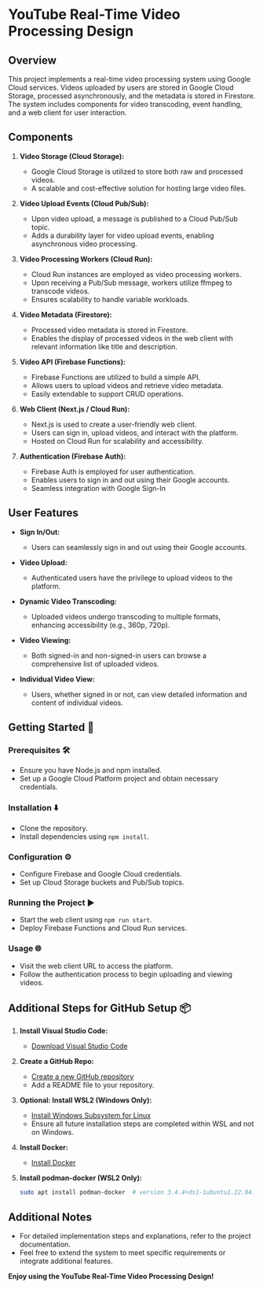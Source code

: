 # YouTube Real-Time Video Processing Design

## Overview
This project implements a real-time video processing system using Google Cloud services. Videos uploaded by users are stored in Google Cloud Storage, processed asynchronously, and the metadata is stored in Firestore. The system includes components for video transcoding, event handling, and a web client for user interaction.

## Components
1. **Video Storage (Cloud Storage):**
   - Google Cloud Storage is utilized to store both raw and processed videos.
   - A scalable and cost-effective solution for hosting large video files.

2. **Video Upload Events (Cloud Pub/Sub):**
   - Upon video upload, a message is published to a Cloud Pub/Sub topic.
   - Adds a durability layer for video upload events, enabling asynchronous video processing.

3. **Video Processing Workers (Cloud Run):**
   - Cloud Run instances are employed as video processing workers.
   - Upon receiving a Pub/Sub message, workers utilize ffmpeg to transcode videos.
   - Ensures scalability to handle variable workloads.

4. **Video Metadata (Firestore):**
   - Processed video metadata is stored in Firestore.
   - Enables the display of processed videos in the web client with relevant information like title and description.

5. **Video API (Firebase Functions):**
   - Firebase Functions are utilized to build a simple API.
   - Allows users to upload videos and retrieve video metadata.
   - Easily extendable to support CRUD operations.

6. **Web Client (Next.js / Cloud Run):**
   - Next.js is used to create a user-friendly web client.
   - Users can sign in, upload videos, and interact with the platform.
   - Hosted on Cloud Run for scalability and accessibility.

7. **Authentication (Firebase Auth):**
   - Firebase Auth is employed for user authentication.
   - Enables users to sign in and out using their Google accounts.
   - Seamless integration with Google Sign-In

## User Features

- **Sign In/Out:**
  - Users can seamlessly sign in and out using their Google accounts.

- **Video Upload:**
  - Authenticated users have the privilege to upload videos to the platform.

- **Dynamic Video Transcoding:**
  - Uploaded videos undergo transcoding to multiple formats, enhancing accessibility (e.g., 360p, 720p).

- **Video Viewing:**
  - Both signed-in and non-signed-in users can browse a comprehensive list of uploaded videos.

- **Individual Video View:**
  - Users, whether signed in or not, can view detailed information and content of individual videos.

## Getting Started 🚀

### Prerequisites 🛠️
   - Ensure you have Node.js and npm installed.
   - Set up a Google Cloud Platform project and obtain necessary credentials.

### Installation ⬇️
   - Clone the repository.
   - Install dependencies using `npm install`.

### Configuration ⚙️
   - Configure Firebase and Google Cloud credentials.
   - Set up Cloud Storage buckets and Pub/Sub topics.

### Running the Project ▶️
   - Start the web client using `npm run start`.
   - Deploy Firebase Functions and Cloud Run services.

### Usage 🌐
   - Visit the web client URL to access the platform.
   - Follow the authentication process to begin uploading and viewing videos.

## Additional Steps for GitHub Setup 📦
1. **Install Visual Studio Code:**
   - [Download Visual Studio Code](https://code.visualstudio.com/download)

2. **Create a GitHub Repo:**
   - [Create a new GitHub repository](https://github.com/new)
   - Add a README file to your repository.

3. **Optional: Install WSL2 (Windows Only):**
   - [Install Windows Subsystem for Linux](https://learn.microsoft.com/en-us/windows/wsl/install)
   - Ensure all future installation steps are completed within WSL and not on Windows.

4. **Install Docker:**
   - [Install Docker](https://docs.docker.com/engine/install)

5. **Install podman-docker (WSL2 Only):**
   ```bash
   sudo apt install podman-docker  # version 3.4.4+ds1-1ubuntu1.22.04.1
   ```
## Additional Notes
- For detailed implementation steps and explanations, refer to the project documentation.
- Feel free to extend the system to meet specific requirements or integrate additional features.

**Enjoy using the YouTube Real-Time Video Processing Design!**

